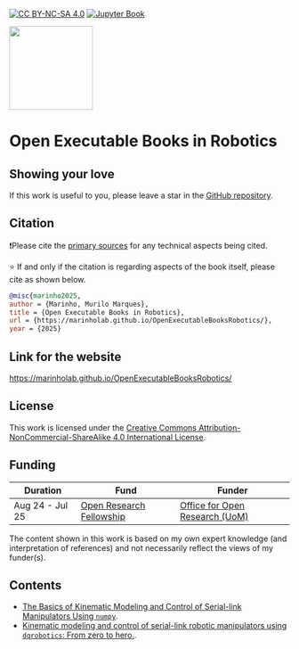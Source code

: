 [![CC BY-NC-SA 4.0][cc-by-nc-sa-image]][cc-by-nc-sa] [![Jupyter Book](https://github.com/MarinhoLab/OpenExecutableBooksRobotics/actions/workflows/notebook_to_html.yml/badge.svg)](https://github.com/MarinhoLab/OpenExecutableBooksRobotics/actions/workflows/notebook_to_html.yml) 

<img src="https://github.com/user-attachments/assets/5442ab11-8a93-473d-a011-5aab2814562b" width="150"> 

# Open Executable Books in Robotics

## Showing your love

If this work is useful to you,
please leave a star in the [GitHub repository](https://github.com/MarinhoLab/OpenExecutableBooksRobotics).

## Citation

❗Please cite the [primary sources](https://en.wikipedia.org/wiki/Primary_source) for any technical aspects being cited.

⭐ If and only if the citation is regarding aspects of the book itself, please cite as shown below.

```bibtex
@misc{marinho2025,
author = {Marinho, Murilo Marques},
title = {Open Executable Books in Robotics},
url = {https://marinholab.github.io/OpenExecutableBooksRobotics/},
year = {2025}
```

## Link for the website

https://marinholab.github.io/OpenExecutableBooksRobotics/

## License 

This work is licensed under the
[Creative Commons Attribution-NonCommercial-ShareAlike 4.0 International License][cc-by-nc-sa].

## Funding

| Duration        | Fund                                                                            | Funder                                                                      |
|-----------------|---------------------------------------------------------------------------------|-----------------------------------------------------------------------------|
| Aug 24 - Jul 25 | [Open Research Fellowship](https://manchester-uk.libanswers.com/OOR/faq/279379) | [Office for Open Research (UoM)](https://www.openresearch.manchester.ac.uk) |

The content shown in this work is based on my own expert knowledge (and interpretation of references) and not necessarily reflect the views of my funder(s). 

## Contents

- [The Basics of Kinematic Modeling and Control of Serial-link Manipulators Using `numpy`](basic_lessons/README.md).            
- [Kinematic modeling and control of serial-link robotic manipulators using `dqrobotics`: From zero to hero.](dqrobotics/README.md).



[cc-by-nc-sa]: http://creativecommons.org/licenses/by-nc-sa/4.0/
[cc-by-nc-sa-image]: https://licensebuttons.net/l/by-nc-sa/4.0/88x31.png
